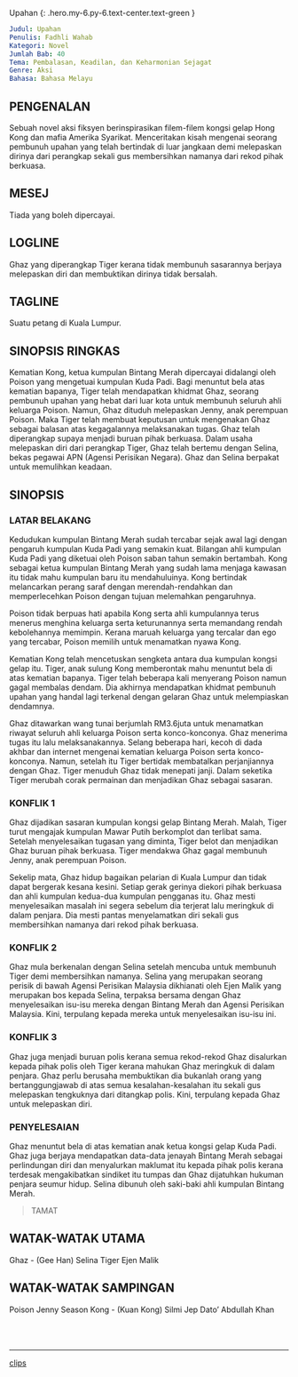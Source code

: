 Upahan
{: .hero.my-6.py-6.text-center.text-green }

```yml
Judul: Upahan  
Penulis: Fadhli Wahab  
Kategori: Novel  
Jumlah Bab: 40  
Tema: Pembalasan, Keadilan, dan Keharmonian Sejagat  
Genre: Aksi  
Bahasa: Bahasa Melayu  
```

## PENGENALAN
Sebuah novel aksi fiksyen berinspirasikan filem-filem kongsi gelap Hong Kong dan mafia Amerika Syarikat.  Menceritakan kisah mengenai seorang pembunuh upahan yang telah bertindak di luar jangkaan demi melepaskan dirinya dari perangkap sekali gus membersihkan namanya dari rekod pihak berkuasa.

## MESEJ
Tiada yang boleh dipercayai.

## LOGLINE
Ghaz yang diperangkap Tiger kerana tidak membunuh sasarannya berjaya melepaskan diri dan membuktikan dirinya tidak bersalah.

## TAGLINE
Suatu petang di Kuala Lumpur.

## SINOPSIS RINGKAS
Kematian Kong, ketua kumpulan Bintang Merah dipercayai didalangi oleh Poison yang mengetuai kumpulan Kuda Padi.  Bagi menuntut bela atas kematian bapanya, Tiger telah mendapatkan khidmat Ghaz, seorang pembunuh upahan yang hebat dari luar kota untuk membunuh seluruh ahli keluarga Poison.  Namun, Ghaz dituduh melepaskan Jenny, anak perempuan Poison.  Maka Tiger telah membuat keputusan untuk mengenakan Ghaz sebagai balasan atas kegagalannya melaksanakan tugas.  Ghaz telah diperangkap supaya menjadi buruan pihak berkuasa.  Dalam usaha melepaskan diri dari perangkap Tiger, Ghaz telah bertemu dengan Selina, bekas pegawai APN (Agensi Perisikan Negara).  Ghaz dan Selina berpakat untuk memulihkan keadaan.

## SINOPSIS

### LATAR BELAKANG
Kedudukan kumpulan Bintang Merah sudah tercabar sejak awal lagi dengan pengaruh kumpulan Kuda Padi yang semakin kuat.  Bilangan ahli kumpulan Kuda Padi yang diketuai oleh Poison saban tahun semakin bertambah.  Kong sebagai ketua kumpulan Bintang Merah yang sudah lama menjaga kawasan itu tidak mahu kumpulan baru itu mendahuluinya.  Kong bertindak melancarkan perang saraf dengan merendah-rendahkan dan memperlecehkan Poison dengan tujuan melemahkan pengaruhnya.

Poison tidak berpuas hati apabila Kong serta ahli kumpulannya terus menerus menghina keluarga serta keturunannya serta memandang rendah kebolehannya memimpin.  Kerana maruah keluarga yang tercalar dan ego yang tercabar, Poison memilih untuk menamatkan nyawa Kong.

Kematian Kong telah mencetuskan sengketa antara dua kumpulan kongsi gelap itu.  Tiger, anak sulung Kong memberontak mahu menuntut bela di atas kematian bapanya.  Tiger telah beberapa kali menyerang Poison namun gagal membalas dendam.  Dia akhirnya mendapatkan khidmat pembunuh upahan yang handal lagi terkenal dengan gelaran Ghaz untuk melempiaskan dendamnya.

Ghaz ditawarkan wang tunai berjumlah RM3.6juta untuk menamatkan riwayat seluruh ahli keluarga Poison serta konco-konconya.  Ghaz menerima tugas itu lalu melaksanakannya.  Selang beberapa hari, kecoh di dada akhbar dan internet mengenai kematian keluarga Poison serta konco-konconya.  Namun, setelah itu Tiger bertidak membatalkan perjanjiannya dengan Ghaz.  Tiger menuduh Ghaz tidak menepati janji.  Dalam seketika Tiger merubah corak permainan dan menjadikan Ghaz sebagai sasaran.

### KONFLIK 1
Ghaz dijadikan sasaran kumpulan kongsi gelap Bintang Merah.  Malah, Tiger turut mengajak kumpulan Mawar Putih berkomplot dan terlibat sama.  Setelah menyelesaikan tugasan yang diminta, Tiger belot dan menjadikan Ghaz buruan pihak berkuasa.  Tiger mendakwa Ghaz gagal membunuh Jenny, anak perempuan Poison.

Sekelip mata, Ghaz hidup bagaikan pelarian di Kuala Lumpur dan tidak dapat bergerak kesana kesini.  Setiap gerak gerinya diekori pihak berkuasa dan ahli kumpulan kedua-dua kumpulan pengganas itu.  Ghaz mesti menyelesaikan masalah ini segera sebelum dia terjerat lalu meringkuk di dalam penjara.  Dia mesti pantas menyelamatkan diri sekali gus membersihkan namanya dari rekod pihak berkuasa.

### KONFLIK 2
Ghaz mula berkenalan dengan Selina setelah mencuba untuk membunuh Tiger demi membersihkan namanya. Selina yang merupakan seorang perisik di bawah Agensi Perisikan Malaysia dikhianati oleh Ejen Malik yang merupakan bos kepada Selina, terpaksa bersama dengan Ghaz menyelesaikan isu-isu mereka dengan Bintang Merah dan Agensi Perisikan Malaysia. Kini, terpulang kepada mereka untuk menyelesaikan isu-isu ini.

### KONFLIK 3
Ghaz juga menjadi buruan polis kerana semua rekod-rekod Ghaz disalurkan kepada pihak polis oleh Tiger kerana mahukan Ghaz meringkuk di dalam penjara. Ghaz perlu berusaha membuktikan dia bukanlah orang yang bertanggungjawab di atas semua kesalahan-kesalahan itu sekali gus melepaskan tengkuknya dari ditangkap polis. Kini, terpulang kepada Ghaz untuk melepaskan diri.

### PENYELESAIAN
Ghaz menuntut bela di atas kematian anak ketua kongsi gelap Kuda Padi. Ghaz juga berjaya mendapatkan data-data jenayah Bintang Merah sebagai perlindungan diri dan menyalurkan maklumat itu kepada pihak polis kerana terdesak mengakibatkan sindiket itu tumpas dan Ghaz dijatuhkan hukuman penjara seumur hidup. Selina dibunuh oleh saki-baki ahli kumpulan Bintang Merah.

> TAMAT

## WATAK-WATAK UTAMA
Ghaz - (Gee Han)
Selina
Tiger
Ejen Malik

## WATAK-WATAK SAMPINGAN
Poison
Jenny
Season
Kong - (Kuan Kong)
Silmi
Jep
Dato’ Abdullah Khan

<div style="margin-top:4rem"></div>

***

[clips](./clips)

<div style="margin-top:4rem"></div>
<style>
.markdown-body h3{ color:seagreen }
.markdown-body p{ text-indent:4rem;margin-bottom:16px; }
</style>
